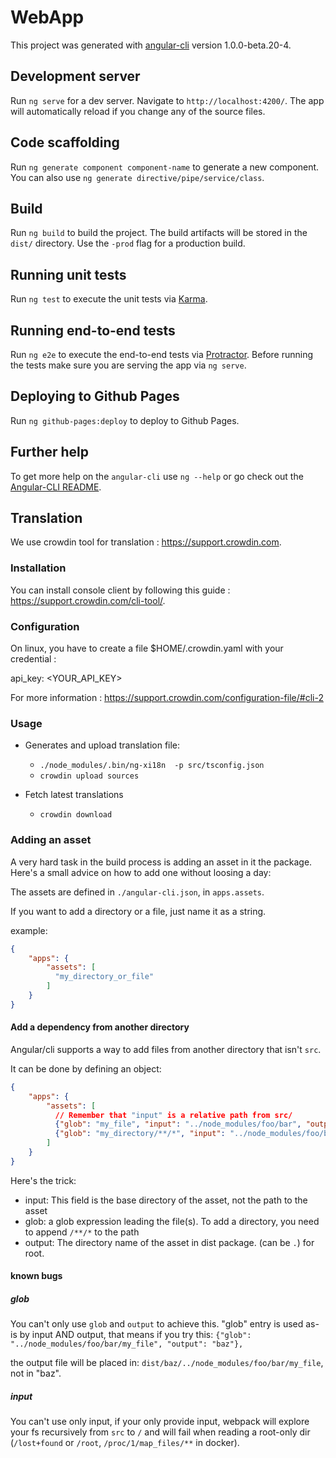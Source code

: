 # WebApp

This project was generated with [angular-cli](https://github.com/angular/angular-cli) version 1.0.0-beta.20-4.

## Development server
Run `ng serve` for a dev server. Navigate to `http://localhost:4200/`. The app will automatically reload if you change any of the source files.

## Code scaffolding

Run `ng generate component component-name` to generate a new component. You can also use `ng generate directive/pipe/service/class`.

## Build

Run `ng build` to build the project. The build artifacts will be stored in the `dist/` directory. Use the `-prod` flag for a production build.

## Running unit tests

Run `ng test` to execute the unit tests via [Karma](https://karma-runner.github.io).

## Running end-to-end tests

Run `ng e2e` to execute the end-to-end tests via [Protractor](http://www.protractortest.org/).
Before running the tests make sure you are serving the app via `ng serve`.

## Deploying to Github Pages

Run `ng github-pages:deploy` to deploy to Github Pages.

## Further help

To get more help on the `angular-cli` use `ng --help` or go check out the [Angular-CLI README](https://github.com/angular/angular-cli/blob/master/README.md).

## Translation

We use crowdin tool for translation : https://support.crowdin.com.

### Installation

You can install console client by following this guide : https://support.crowdin.com/cli-tool/.

### Configuration

On linux, you have to create a file $HOME/.crowdin.yaml with your credential :

api_key: <YOUR_API_KEY>

For more information : https://support.crowdin.com/configuration-file/#cli-2

### Usage

- Generates and upload translation file:
    - `./node_modules/.bin/ng-xi18n  -p src/tsconfig.json`
    - `crowdin upload sources`

- Fetch latest translations
    - `crowdin download`

### Adding an asset

A very hard task in the build process is adding an asset in it the package.
Here's a small advice on how to add one without loosing a day:

The assets are defined in `./angular-cli.json`, in  `apps.assets`.

If you want to add a directory or a file, just name it as a string.

example:
```json
{
    "apps": {
        "assets": [
          "my_directory_or_file"
        ]
    }
}
```

#### Add a dependency from another directory

Angular/cli supports a way to add files from another directory that isn't `src`.

It can be done by defining an object:
```json
{
    "apps": {
        "assets": [
          // Remember that "input" is a relative path from src/
          {"glob": "my_file", "input": "../node_modules/foo/bar", "output": "a_dir_name_in_dist"},
          {"glob": "my_directory/**/*", "input": "../node_modules/foo/bar", "output": "a_dir_name_in_dist"},
        ]
    }
}
```

Here's the trick:
- input: This field is the base directory of the asset, not the path to the asset
- glob: a glob expression leading the file(s). To add a directory, you need to append `/**/*` to the path
- output: The directory name of the asset in dist package. (can be `.`) for root.

#### known bugs

##### glob

You can't only use `glob` and `output` to achieve this.
"glob" entry is used as-is by input AND output, that means if you try this:
`{"glob": "../node_modules/foo/bar/my_file", "output": "baz"},`

the output file will be placed in: `dist/baz/../node_modules/foo/bar/my_file`, not in "baz".

##### input

You can't use only input, if your only provide input, webpack will explore your fs recursively from `src` to `/` and
 will fail when reading a root-only dir (`/lost+found` or `/root`, `/proc/1/map_files/**` in docker).